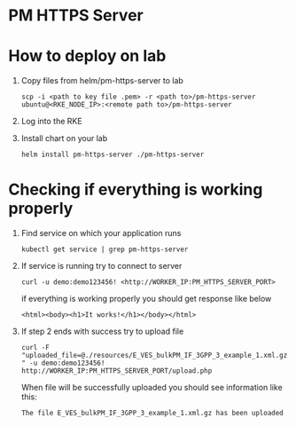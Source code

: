 # PM HTTPS Server

# How to deploy on lab

1. Copy files from helm/pm-https-server to lab

     `scp -i <path to key file .pem> -r <path to>/pm-https-server ubuntu@<RKE_NODE_IP>:<remote path to>/pm-https-server `
2. Log into the RKE

3. Install chart on your lab

    `helm install pm-https-server ./pm-https-server`

# Checking if everything is working properly

1. Find service on which your application runs

    `kubectl get service | grep pm-https-server`

2. If service is running try to connect to server

   `curl -u demo:demo123456! <http://WORKER_IP:PM_HTTPS_SERVER_PORT>`

    if everything is working properly you should get response like below

    `<html><body><h1>It works!</h1></body></html>`

3. If step 2 ends with success try to upload file

    `curl -F "uploaded_file=@./resources/E_VES_bulkPM_IF_3GPP_3_example_1.xml.gz" -u demo:demo123456! http://WORKER_IP:PM_HTTPS_SERVER_PORT/upload.php`

    When file will be successfully uploaded you should see information like this:

     `The file E_VES_bulkPM_IF_3GPP_3_example_1.xml.gz has been uploaded`